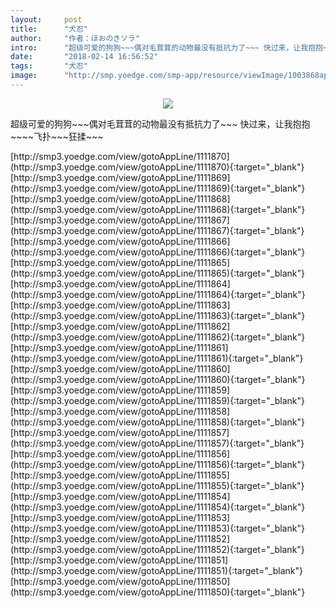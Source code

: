 ```yaml
---
layout:     post
title:      "犬忍"
author:     "作者：ほおのきソラ"
intro:      "超级可爱的狗狗~~~偶对毛茸茸的动物最没有抵抗力了~~~ 快过来，让我抱抱~~~~飞扑~~~狂揉~~~"
date:       "2018-02-14 16:56:52"
tags:       "犬忍"
image:      "http://smp.yoedge.com/smp-app/resource/viewImage/1003868appline.png"
---
```

<div style="text-align: center">
<p><img src="http://smp.yoedge.com/smp-app/resource/viewImage/1003868appline.png"/></p>
</div>
<p class="post-meta">
<span>超级可爱的狗狗~~~偶对毛茸茸的动物最没有抵抗力了~~~ 快过来，让我抱抱~~~~飞扑~~~狂揉~~~</span>
</p>
[http://smp3.yoedge.com/view/gotoAppLine/1111870](http://smp3.yoedge.com/view/gotoAppLine/1111870){:target="_blank"}
[http://smp3.yoedge.com/view/gotoAppLine/1111869](http://smp3.yoedge.com/view/gotoAppLine/1111869){:target="_blank"}
[http://smp3.yoedge.com/view/gotoAppLine/1111868](http://smp3.yoedge.com/view/gotoAppLine/1111868){:target="_blank"}
[http://smp3.yoedge.com/view/gotoAppLine/1111867](http://smp3.yoedge.com/view/gotoAppLine/1111867){:target="_blank"}
[http://smp3.yoedge.com/view/gotoAppLine/1111866](http://smp3.yoedge.com/view/gotoAppLine/1111866){:target="_blank"}
[http://smp3.yoedge.com/view/gotoAppLine/1111865](http://smp3.yoedge.com/view/gotoAppLine/1111865){:target="_blank"}
[http://smp3.yoedge.com/view/gotoAppLine/1111864](http://smp3.yoedge.com/view/gotoAppLine/1111864){:target="_blank"}
[http://smp3.yoedge.com/view/gotoAppLine/1111863](http://smp3.yoedge.com/view/gotoAppLine/1111863){:target="_blank"}
[http://smp3.yoedge.com/view/gotoAppLine/1111862](http://smp3.yoedge.com/view/gotoAppLine/1111862){:target="_blank"}
[http://smp3.yoedge.com/view/gotoAppLine/1111861](http://smp3.yoedge.com/view/gotoAppLine/1111861){:target="_blank"}
[http://smp3.yoedge.com/view/gotoAppLine/1111860](http://smp3.yoedge.com/view/gotoAppLine/1111860){:target="_blank"}
[http://smp3.yoedge.com/view/gotoAppLine/1111859](http://smp3.yoedge.com/view/gotoAppLine/1111859){:target="_blank"}
[http://smp3.yoedge.com/view/gotoAppLine/1111858](http://smp3.yoedge.com/view/gotoAppLine/1111858){:target="_blank"}
[http://smp3.yoedge.com/view/gotoAppLine/1111857](http://smp3.yoedge.com/view/gotoAppLine/1111857){:target="_blank"}
[http://smp3.yoedge.com/view/gotoAppLine/1111856](http://smp3.yoedge.com/view/gotoAppLine/1111856){:target="_blank"}
[http://smp3.yoedge.com/view/gotoAppLine/1111855](http://smp3.yoedge.com/view/gotoAppLine/1111855){:target="_blank"}
[http://smp3.yoedge.com/view/gotoAppLine/1111854](http://smp3.yoedge.com/view/gotoAppLine/1111854){:target="_blank"}
[http://smp3.yoedge.com/view/gotoAppLine/1111853](http://smp3.yoedge.com/view/gotoAppLine/1111853){:target="_blank"}
[http://smp3.yoedge.com/view/gotoAppLine/1111852](http://smp3.yoedge.com/view/gotoAppLine/1111852){:target="_blank"}
[http://smp3.yoedge.com/view/gotoAppLine/1111851](http://smp3.yoedge.com/view/gotoAppLine/1111851){:target="_blank"}
[http://smp3.yoedge.com/view/gotoAppLine/1111850](http://smp3.yoedge.com/view/gotoAppLine/1111850){:target="_blank"}



